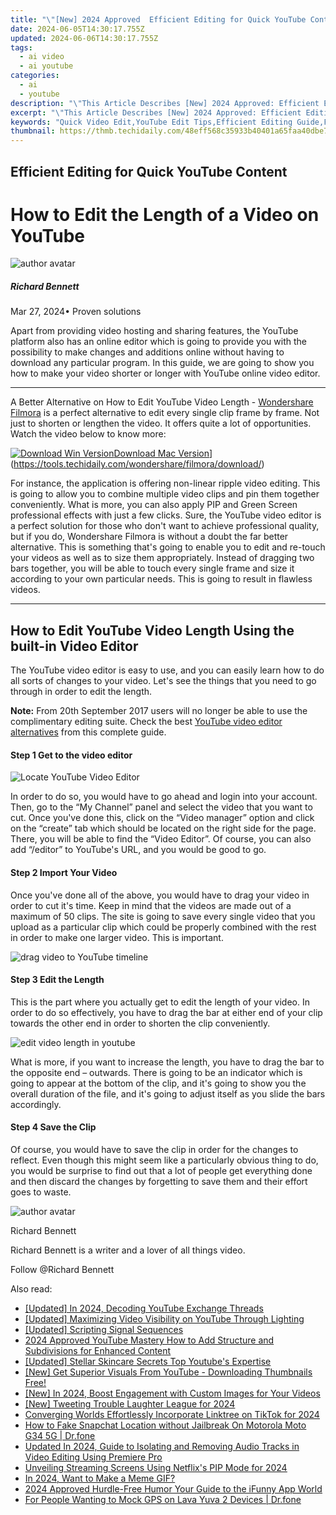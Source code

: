 ```yaml
---
title: "\"[New] 2024 Approved  Efficient Editing for Quick YouTube Content\""
date: 2024-06-05T14:30:17.755Z
updated: 2024-06-06T14:30:17.755Z
tags:
  - ai video
  - ai youtube
categories:
  - ai
  - youtube
description: "\"This Article Describes [New] 2024 Approved: Efficient Editing for Quick YouTube Content\""
excerpt: "\"This Article Describes [New] 2024 Approved: Efficient Editing for Quick YouTube Content\""
keywords: "Quick Video Edit,YouTube Edit Tips,Efficient Editing Guide,Fast Content Creation,Streamlined Edit Workflow,Editing Hacks for YT,Optimized Video Crafting"
thumbnail: https://thmb.techidaily.com/48eff568c35933b40401a65faa40dbe7bb6a58eb499e343dac1cbda32fedf601.jpg
---
```


## Efficient Editing for Quick YouTube Content

# How to Edit the Length of a Video on YouTube

![author avatar](https://images.wondershare.com/filmora/article-images/richard-bennett.jpg)

##### Richard Bennett

 Mar 27, 2024• Proven solutions

Apart from providing video hosting and sharing features, the YouTube platform also has an online editor which is going to provide you with the possibility to make changes and additions online without having to download any particular program. In this guide, we are going to show you how to make your video shorter or longer with YouTube online video editor.

---

A Better Alternative on How to Edit YouTube Video Length - [Wondershare Filmora](https://tools.techidaily.com/wondershare/filmora/download/) is a perfect alternative to edit every single clip frame by frame. Not just to shorten or lengthen the video. It offers quite a lot of opportunities. Watch the video below to know more:

[![Download Win Version](https://images.wondershare.com/filmora/guide/download-btn-win.jpg)](https://tools.techidaily.com/wondershare/filmora/download/)[Download Mac Version](https://images.wondershare.com/filmora/guide/download-btn-mac.jpg)](https://tools.techidaily.com/wondershare/filmora/download/)

For instance, the application is offering non-linear ripple video editing. This is going to allow you to combine multiple video clips and pin them together conveniently. What is more, you can also apply PIP and Green Screen professional effects with just a few clicks. Sure, the YouTube video editor is a perfect solution for those who don't want to achieve professional quality, but if you do, Wondershare Filmora is without a doubt the far better alternative. This is something that's going to enable you to edit and re-touch your videos as well as to size them appropriately. Instead of dragging two bars together, you will be able to touch every single frame and size it according to your own particular needs. This is going to result in flawless videos.

---

## How to Edit YouTube Video Length Using the built-in Video Editor

The YouTube video editor is easy to use, and you can easily learn how to do all sorts of changes to your video. Let's see the things that you need to go through in order to edit the length.

**Note:** From 20th September 2017 users will no longer be able to use the complimentary editing suite. Check the best [YouTube video editor alternatives](https://tools.techidaily.com/wondershare/filmora/download/) from this complete guide.

#### Step 1 Get to the video editor

![Locate YouTube Video Editor](https://images.wondershare.com/filmora/article-images/add-music-to-youtube-video-6.jpg)

In order to do so, you would have to go ahead and login into your account. Then, go to the “My Channel” panel and select the video that you want to cut. Once you've done this, click on the “Video manager” option and click on the “create” tab which should be located on the right side for the page. There, you will be able to find the “Video Editor”. Of course, you can also add “/editor” to YouTube's URL, and you would be good to go.

#### Step 2 Import Your Video

Once you've done all of the above, you would have to drag your video in order to cut it's time. Keep in mind that the videos are made out of a maximum of 50 clips. The site is going to save every single video that you upload as a particular clip which could be properly combined with the rest in order to make one larger video. This is important.

![drag video to YouTube timeline](https://images.wondershare.com/filmora/article-images/drag-video-to-youtube-timeline.jpg)

#### Step 3 Edit the Length

This is the part where you actually get to edit the length of your video. In order to do so effectively, you have to drag the bar at either end of your clip towards the other end in order to shorten the clip conveniently.

![edit video length in youtube](https://images.wondershare.com/filmora/article-images/edit-video-length-in-youtube.jpg)

What is more, if you want to increase the length, you have to drag the bar to the opposite end – outwards. There is going to be an indicator which is going to appear at the bottom of the clip, and it's going to show you the overall duration of the file, and it's going to adjust itself as you slide the bars accordingly.

#### Step 4 Save the Clip

Of course, you would have to save the clip in order for the changes to reflect. Even though this might seem like a particularly obvious thing to do, you would be surprise to find out that a lot of people get everything done and then discard the changes by forgetting to save them and their effort goes to waste.

![author avatar](https://images.wondershare.com/filmora/article-images/richard-bennett.jpg)

Richard Bennett

Richard Bennett is a writer and a lover of all things video.

Follow @Richard Bennett

<span class="atpl-alsoreadstyle">Also read:</span>
<div><ul>
<li><a href="https://facebook-video-share.techidaily.com/updated-in-2024-decoding-youtube-exchange-threads/"><u>[Updated] In 2024, Decoding YouTube Exchange Threads</u></a></li>
<li><a href="https://facebook-video-share.techidaily.com/updated-maximizing-video-visibility-on-youtube-through-lighting/"><u>[Updated] Maximizing Video Visibility on YouTube Through Lighting</u></a></li>
<li><a href="https://facebook-video-share.techidaily.com/updated-scripting-signal-sequences/"><u>[Updated] Scripting Signal Sequences</u></a></li>
<li><a href="https://facebook-video-share.techidaily.com/2024-approved-youtube-mastery-how-to-add-structure-and-subdivisions-for-enhanced-content/"><u>2024 Approved  YouTube Mastery  How to Add Structure and Subdivisions for Enhanced Content</u></a></li>
<li><a href="https://facebook-video-share.techidaily.com/updated-stellar-skincare-secrets-top-youtubes-expertise/"><u>[Updated] Stellar Skincare Secrets  Top Youtube's Expertise</u></a></li>
<li><a href="https://facebook-video-share.techidaily.com/new-get-superior-visuals-from-youtube-downloading-thumbnails-free/"><u>[New] Get Superior Visuals From YouTube - Downloading Thumbnails Free!</u></a></li>
<li><a href="https://facebook-video-share.techidaily.com/new-in-2024-boost-engagement-with-custom-images-for-your-videos/"><u>[New] In 2024, Boost Engagement with Custom Images for Your Videos</u></a></li>
<li><a href="https://twitter-videos.techidaily.com/new-tweeting-trouble-laughter-league-for-2024/"><u>[New] Tweeting Trouble  Laughter League for 2024</u></a></li>
<li><a href="https://extra-lessons.techidaily.com/converging-worlds-effortlessly-incorporate-linktree-on-tiktok-for-2024/"><u>Converging Worlds  Effortlessly Incorporate Linktree on TikTok for 2024</u></a></li>
<li><a href="https://location-social.techidaily.com/how-to-fake-snapchat-location-without-jailbreak-on-motorola-moto-g34-5g-drfone-by-drfone-virtual-android/"><u>How to Fake Snapchat Location without Jailbreak On Motorola Moto G34 5G | Dr.fone</u></a></li>
<li><a href="https://voice-adjusting.techidaily.com/updated-in-2024-guide-to-isolating-and-removing-audio-tracks-in-video-editing-using-premiere-pro/"><u>Updated In 2024, Guide to Isolating and Removing Audio Tracks in Video Editing Using Premiere Pro</u></a></li>
<li><a href="https://some-skills.techidaily.com/unveiling-streaming-screens-using-netflixs-pip-mode-for-2024/"><u>Unveiling Streaming Screens  Using Netflix's PIP Mode for 2024</u></a></li>
<li><a href="https://animation-videos.techidaily.com/in-2024-want-to-make-a-meme-gif/"><u>In 2024, Want to Make a Meme GIF?</u></a></li>
<li><a href="https://some-knowledge.techidaily.com/2024-approved-hurdle-free-humor-your-guide-to-the-ifunny-app-world/"><u>2024 Approved  Hurdle-Free Humor  Your Guide to the iFunny App World</u></a></li>
<li><a href="https://android-location.techidaily.com/for-people-wanting-to-mock-gps-on-lava-yuva-2-devices-drfone-by-drfone-virtual/"><u>For People Wanting to Mock GPS on Lava Yuva 2 Devices | Dr.fone</u></a></li>
</ul></div>

<ins class="adsbygoogle"
      style="display:block"
      data-ad-client="ca-pub-7571918770474297"
      data-ad-slot="8358498916"
      data-ad-format="auto"
      data-full-width-responsive="true"></ins>